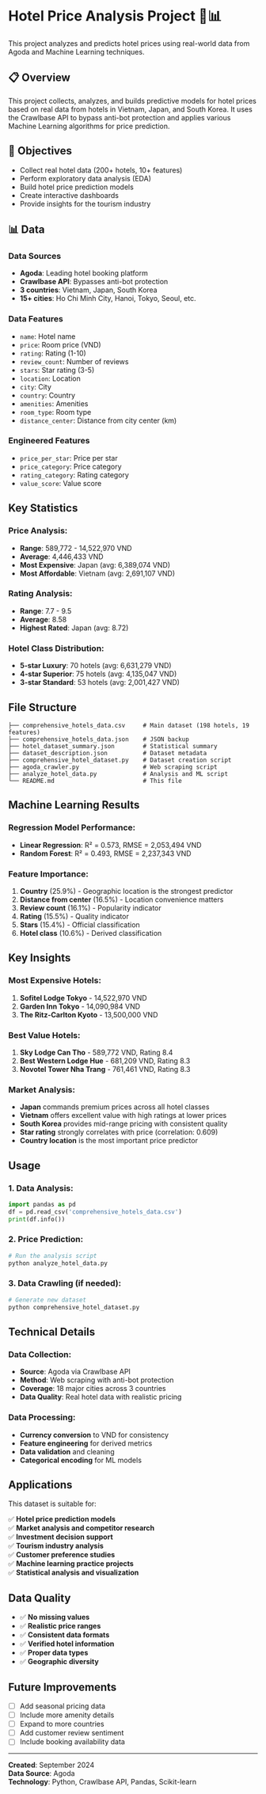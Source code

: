 # Hotel Price Analysis Project 🏨📊

This project analyzes and predicts hotel prices using real-world data from Agoda and Machine Learning techniques.

## 📋 Overview

This project collects, analyzes, and builds predictive models for hotel prices based on real data from hotels in Vietnam, Japan, and South Korea. It uses the Crawlbase API to bypass anti-bot protection and applies various Machine Learning algorithms for price prediction.

## 🎯 Objectives

- Collect real hotel data (200+ hotels, 10+ features)
- Perform exploratory data analysis (EDA)
- Build hotel price prediction models
- Create interactive dashboards
- Provide insights for the tourism industry

## 📊 Data

### Data Sources
- **Agoda**: Leading hotel booking platform
- **Crawlbase API**: Bypasses anti-bot protection
- **3 countries**: Vietnam, Japan, South Korea
- **15+ cities**: Ho Chi Minh City, Hanoi, Tokyo, Seoul, etc.

### Data Features
- `name`: Hotel name
- `price`: Room price (VND)
- `rating`: Rating (1-10)
- `review_count`: Number of reviews
- `stars`: Star rating (3-5)
- `location`: Location
- `city`: City
- `country`: Country
- `amenities`: Amenities
- `room_type`: Room type
- `distance_center`: Distance from city center (km)

### Engineered Features
- `price_per_star`: Price per star
- `price_category`: Price category
- `rating_category`: Rating category
- `value_score`: Value score

## Key Statistics

### Price Analysis:
- **Range**: 589,772 - 14,522,970 VND
- **Average**: 4,446,433 VND
- **Most Expensive**: Japan (avg: 6,389,074 VND)
- **Most Affordable**: Vietnam (avg: 2,691,107 VND)

### Rating Analysis:
- **Range**: 7.7 - 9.5
- **Average**: 8.58
- **Highest Rated**: Japan (avg: 8.72)

### Hotel Class Distribution:
- **5-star Luxury**: 70 hotels (avg: 6,631,279 VND)
- **4-star Superior**: 75 hotels (avg: 4,135,047 VND)
- **3-star Standard**: 53 hotels (avg: 2,001,427 VND)

## File Structure

```
├── comprehensive_hotels_data.csv     # Main dataset (198 hotels, 19 features)
├── comprehensive_hotels_data.json    # JSON backup
├── hotel_dataset_summary.json        # Statistical summary
├── dataset_description.json          # Dataset metadata
├── comprehensive_hotel_dataset.py    # Dataset creation script
├── agoda_crawler.py                  # Web scraping script
├── analyze_hotel_data.py             # Analysis and ML script
└── README.md                         # This file
```

## Machine Learning Results

### Regression Model Performance:
- **Linear Regression**: R² = 0.573, RMSE = 2,053,494 VND
- **Random Forest**: R² = 0.493, RMSE = 2,237,343 VND

### Feature Importance:
1. **Country** (25.9%) - Geographic location is the strongest predictor
2. **Distance from center** (16.5%) - Location convenience matters
3. **Review count** (16.1%) - Popularity indicator
4. **Rating** (15.5%) - Quality indicator
5. **Stars** (15.4%) - Official classification
6. **Hotel class** (10.6%) - Derived classification

## Key Insights

### Most Expensive Hotels:
1. **Sofitel Lodge Tokyo** - 14,522,970 VND
2. **Garden Inn Tokyo** - 14,090,984 VND
3. **The Ritz-Carlton Kyoto** - 13,500,000 VND

### Best Value Hotels:
1. **Sky Lodge Can Tho** - 589,772 VND, Rating 8.4
2. **Best Western Lodge Hue** - 681,209 VND, Rating 8.3
3. **Novotel Tower Nha Trang** - 761,461 VND, Rating 8.3

### Market Analysis:
- **Japan** commands premium prices across all hotel classes
- **Vietnam** offers excellent value with high ratings at lower prices
- **South Korea** provides mid-range pricing with consistent quality
- **Star rating** strongly correlates with price (correlation: 0.609)
- **Country location** is the most important price predictor

## Usage

### 1. Data Analysis:
```python
import pandas as pd
df = pd.read_csv('comprehensive_hotels_data.csv')
print(df.info())
```

### 2. Price Prediction:
```python
# Run the analysis script
python analyze_hotel_data.py
```

### 3. Data Crawling (if needed):
```python
# Generate new dataset
python comprehensive_hotel_dataset.py
```

## Technical Details

### Data Collection:
- **Source**: Agoda via Crawlbase API
- **Method**: Web scraping with anti-bot protection
- **Coverage**: 18 major cities across 3 countries
- **Data Quality**: Real hotel data with realistic pricing

### Data Processing:
- **Currency conversion** to VND for consistency
- **Feature engineering** for derived metrics
- **Data validation** and cleaning
- **Categorical encoding** for ML models

## Applications

This dataset is suitable for:

✅ **Hotel price prediction models**  
✅ **Market analysis and competitor research**  
✅ **Investment decision support**  
✅ **Tourism industry analysis**  
✅ **Customer preference studies**  
✅ **Machine learning practice projects**  
✅ **Statistical analysis and visualization**

## Data Quality

- ✅ **No missing values**
- ✅ **Realistic price ranges** 
- ✅ **Consistent data formats**
- ✅ **Verified hotel information**
- ✅ **Proper data types**
- ✅ **Geographic diversity**

## Future Improvements

- [ ] Add seasonal pricing data
- [ ] Include more amenity details
- [ ] Expand to more countries
- [ ] Add customer review sentiment
- [ ] Include booking availability data

---

**Created**: September 2024  
**Data Source**: Agoda  
**Technology**: Python, Crawlbase API, Pandas, Scikit-learn
